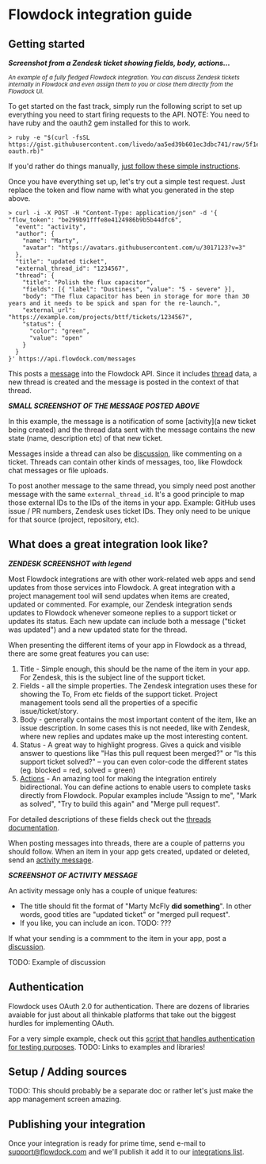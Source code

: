 # Flowdock integration guide

## Getting started

***Screenshot from a Zendesk ticket showing fields, body, actions…***

<small>*An example of a fully fledged Flowdock integration. You can discuss Zendesk tickets internally in Flowdock and even assign them to you or close them directly from the Flowdock UI.*</small>

To get started on the fast track, simply run the following script to set up everything you need to start firing requests to the API. NOTE: You need to have ruby and the oauth2 gem installed for this to work.

```
> ruby -e "$(curl -fsSL https://gist.githubusercontent.com/livedo/aa5ed39b601ec3dbc741/raw/5f1e4504530ce75762139d281cbda62457924b64/flowdock-oauth.rb)"
```

If you'd rather do things manually, [just follow these simple instructions](???).

Once you have everything set up, let's try out a simple test request. Just replace the token and flow name with what you generated in the step above.

```
> curl -i -X POST -H "Content-Type: application/json" -d '{
"flow_token": "be299b91fffe8e4124986b9b5b44dfc6",
  "event": "activity",
  "author": {
    "name": "Marty",
    "avatar": "https://avatars.githubusercontent.com/u/3017123?v=3"
  },
  "title": "updated ticket",
  "external_thread_id": "1234567",
  "thread": {
    "title": "Polish the flux capacitor",
    "fields": [{ "label": "Dustiness", "value": "5 - severe" }],
    "body": "The flux capacitor has been in storage for more than 30 years and it needs to be spick and span for the re-launch.",
    "external_url": "https://example.com/projects/bttf/tickets/1234567",
    "status": {
      "color": "green",
      "value": "open"
    }
  }
}' https://api.flowdock.com/messages
```

This posts a [message](Messages) into the Flowdock API. Since it includes [thread](Threads) data, a new thread is created and the message is posted in the context of that thread.

***SMALL SCREENSHOT OF THE MESSAGE POSTED ABOVE***

In this example, the message is a notification of some [activity](a new ticket being created) and the thread data sent with the message contains the new state (name, description etc) of that new ticket.

Messages inside a thread can also be [discussion](???), like commenting on a ticket. Threads can contain other kinds of messages, too, like Flowdock chat messages or file uploads.

To post another message to the same thread, you simply need post another message with the same `external_thread_id`. It's a good principle to map those external IDs to the IDs of the items in your app. Example: GitHub uses issue / PR numbers, Zendesk uses ticket IDs. They only need to be unique for that source (project, repository, etc).


## What does a great integration look like?

***ZENDESK SCREENSHOT with legend***

Most Flowdock integrations are with other work-related web apps and send updates from those services into Flowdock. A great integration with a project management tool will send updates when items are created, updated or commented. For example, our Zendesk integration sends updates to Flowdock whenever someone replies to a support ticket or updates its status. Each new update can include both a message ("ticket was updated") and a new updated state for the thread.

When presenting the different items of your app in Flowdock as a thread, there are some great features you can use:

1. Title - Simple enough, this should be the name of the item in your app. For Zendesk, this is the subject line of the support ticket.
1. Fields - all the simple properties. The Zendesk integration uses these for showing the To, From etc fields of the support ticket. Project management tools send all the properties of a specific issue/ticket/story.
1. Body - generally contains the most important content of the item, like an issue description. In some cases this is not needed, like with Zendesk, where new replies and updates make up the most interesting content.
1. Status - A great way to highlight progress. Gives a quick and visible answer to questions like "Has this pull request been merged?" or "Is this support ticket solved?" – you can even color-code the different states (eg. blocked = red, solved = green)
1. [Actions](actions) - An amazing tool for making the integration entirely bidirectional. You can define actions to enable users to complete tasks directly from Flowdock. Popular examples include "Assign to me", "Mark as solved", "Try to build this again" and "Merge pull request".

For detailed descriptions of these fields check out the [threads documentation](threads).

When posting messages into threads, there are a couple of patterns you should follow. When an item in your app gets created, updated or deleted, send an [activity message](message-types#/activity).

***SCREENSHOT OF ACTIVITY MESSAGE***

An activity message only has a couple of unique features:

* The title should fit the format of "Marty McFly **did something**". In other words, good titles are "updated ticket" or "merged pull request".
* If you like, you can include an icon. TODO: ???

If what your sending is a commment to the item in your app, post a [discussion](message-types#/discussion).

TODO: Example of discussion


## Authentication

Flowdock uses OAuth 2.0 for authentication. There are dozens of libraries avaiable for just about all thinkable platforms that take out the biggest hurdles for implementing OAuth.

For a very simple example, check out this [script that handles authentication for testing purposes](https://gist.github.com/livedo/aa5ed39b601ec3dbc741). TODO: Links to examples and libraries!


## Setup / Adding sources

TODO: This should probably be a separate doc or rather let's just make the app management screen amazing.

## Publishing your integration

Once your integration is ready for prime time, send e-mail to support@flowdock.com and we'll publish it add it to our [integrations list](/integrations).